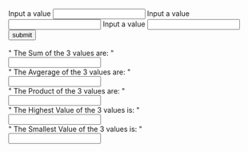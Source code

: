 <script>
    function calculation()
{
    var num1, num2, num3, sum, avg, product, result;

    num1 = parseInt(document.form.fnum1.value);
    num2 = parseInt(document.form.fnum2.value);
    num3 = parseInt(document.form.fnum3.value);

    sum = num1 + num2 + num3;
    avg = (num1 + num2 + num3)/3;
    product = num1 * num2 * num3;
    min = Math.min(num1, num2, num3);
    max = Math.max(num1, num2, num3);

    
    document.form.result1.value = sum;
    document.form.result2.value = avg;
    document.form.result3.value = product;
    document.form.result4.value = max;
    document.form.result5.value = min;
    
    }
  </script>
  <br>
 <form name="form">
  Input a value
  <input type="number" name="fnum1">
  Input a value
  <input type="number" name="fnum2">
  Input a value
  <input type="number" name="fnum3">
 <input type="button" value="submit" onclick="calculation()">
  <br>
  <br>
 " The Sum of the 3 values are: "
  <br>
  <input type="number" name="result1">
  <br>
 " The Avgerage of the 3 values are: " 
  <br>
  <input type="number" name="result2">
  <br>
 " The Product of the 3 values are: " 
  <br>
  <input type="number" name="result3">
  <br>
 " The Highest Value of the 3 values is: "
  <br>
  <input type="number" name="result4">
  <br>
 " The Smallest Value of the 3 values is: "
  <br>
  <input type="number" name="result5">
</form>
